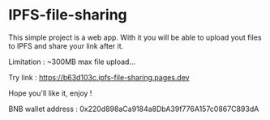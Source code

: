 # IPFS-file-sharing

This simple project is a web app. With it you will be able to upload yout files to IPFS and share your link after it.

Limitation : ~300MB max file upload...

Try link : https://b63d103c.ipfs-file-sharing.pages.dev

Hope you'll like it, enjoy ! 

BNB wallet address : 0x220d898aCa9184a8DbA39f776A157c0867C893dA

